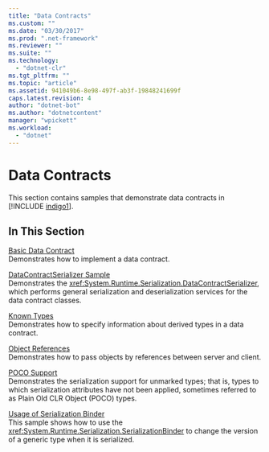 ```yaml
---
title: "Data Contracts"
ms.custom: ""
ms.date: "03/30/2017"
ms.prod: ".net-framework"
ms.reviewer: ""
ms.suite: ""
ms.technology: 
  - "dotnet-clr"
ms.tgt_pltfrm: ""
ms.topic: "article"
ms.assetid: 941049b6-8e98-497f-ab3f-19848241699f
caps.latest.revision: 4
author: "dotnet-bot"
ms.author: "dotnetcontent"
manager: "wpickett"
ms.workload: 
  - "dotnet"
---
```

# Data Contracts
This section contains samples that demonstrate data contracts in [!INCLUDE [indigo1](../../../../includes/indigo1-md.md)].  
  
## In This Section  
 [Basic Data Contract](../../../../docs/framework/wcf/samples/basic-data-contract.md)  
 Demonstrates how to implement a data contract.  
  
 [DataContractSerializer Sample](../../../../docs/framework/wcf/samples/datacontractserializer-sample.md)  
 Demonstrates the <xref:System.Runtime.Serialization.DataContractSerializer>, which performs general serialization and deserialization services for the data contract classes.  
  
 [Known Types](../../../../docs/framework/wcf/samples/known-types.md)  
 Demonstrates how to specify information about derived types in a data contract.  
  
 [Object References](../../../../docs/framework/wcf/samples/object-references.md)  
 Demonstrates how to pass objects by references between server and client.  
  
 [POCO Support](../../../../docs/framework/wcf/samples/poco-support.md)  
 Demonstrates the serialization support for unmarked types; that is, types to which serialization attributes have not been applied, sometimes referred to as Plain Old CLR Object (POCO) types.  
  
 [Usage of Serialization Binder](../../../../docs/framework/wcf/samples/usage-of-serialization-binder.md)  
 This sample shows how to use the <xref:System.Runtime.Serialization.SerializationBinder> to change the version of a generic type when it is serialized.
